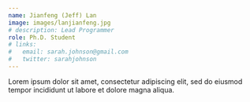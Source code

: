 ```yaml
---
name: Jianfeng (Jeff) Lan
image: images/lanjianfeng.jpg
# description: Lead Programmer
role: Ph.D. Student
# links:
#   email: sarah.johnson@gmail.com
#   twitter: sarahjohnson
---
```


Lorem ipsum dolor sit amet, consectetur adipiscing elit, sed do eiusmod tempor incididunt ut labore et dolore magna aliqua.
